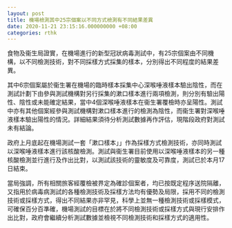 ```yaml
---
layout: post
title: 機場檢測其中25宗個案以不同方式檢測有不同結果差異
date: 2020-11-21 23:15:16.000000000 +08:00
categories: rthk
---
```


食物及衞生局證實，在機場進行的新型冠狀病毒測試中，有25宗個案由不同機構，以不同檢測技術，對不同採樣方式採集的樣本，分別得出不同程度的結果差異。

其中6宗個案屬於衞生署在機場的臨時樣本採集中心深喉唾液樣本驗出陰性，而在測試計劃下由參與測試機構對另行採集的漱口樣本進行兩項檢測，則分別有驗出陽性、陰性或未能確定結果，當中4個深喉唾液樣本在衞生署覆檢時亦呈陽性。測試中亦有其他個案經參與測試機構對漱口樣本進行的檢測為陰性，而衞生署對深喉唾液樣本驗出陽性的情況。詳細結果須待分析測試數據再作評估，現階段政府對測試未有結論。

政府上月底起在機場測試一套「漱口樣本」」作為採樣方式檢測技術，亦同時測試以深喉唾液樣本進行該核酸檢測。測試與衞生署目前使用以深喉唾液樣本的另一種核酸檢測並行進行及作出比對，以測試該技術的靈敏度及可靠度，測試已於本月17日結束。

當局強調，所有相關旅客經覆檢被界定為確診個案者，均已按既定程序送院隔離，又指用於病毒病測試的各種檢測技術及採樣方法均有優勢及局限，採用不同的檢測技術或採樣方式，得出不同結果亦非罕見，科學上並無一種檢測技術或採樣模式，可確保百分百準確，機場測試的目標在於將不同檢測技術或採樣方式與現行安排作出比對，政府會繼續分析測試數據並檢視不同檢測技術和採樣方式的適用性。
